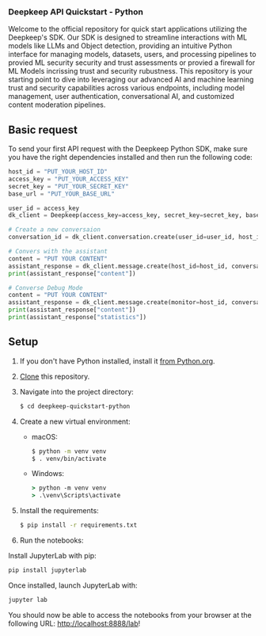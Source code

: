 ### Deepkeep API Quickstart - Python

Welcome to the official repository for quick start applications utilizing the Deepkeep's SDK. Our SDK is designed to streamline interactions with ML models like LLMs and Object detection, providing an intuitive Python interface for managing models, datasets, users, and processing pipelines to provied ML security security and trust assessments or provied a firewall for ML Models incrissing trust and security rubustness.
This repository is your starting point to dive into leveraging our advanced AI and machine learning trust and security capabilities across various endpoints, including model management, user authentication, conversational AI, and customized content moderation pipelines.




## Basic request

To send your first API request with the Deepkeep Python SDK, make sure you have the right dependencies installed and then run the following code:

```python
host_id = "PUT_YOUR_HOST_ID"
access_key = "PUT_YOUR_ACCESS_KEY"
secret_key = "PUT_YOUR_SECRET_KEY"
base_url = "PUT_YOUR_BASE_URL"

user_id = access_key
dk_client = Deepkeep(access_key=access_key, secret_key=secret_key, base_url=base_url)

# Create a new conversaion
conversation_id = dk_client.conversation.create(user_id=user_id, host_id=host_id)["id"]

# Convers with the assistant
content = "PUT YOUR CONTENT"
assistant_response = dk_client.message.create(host_id=host_id, conversation_id=conversation_id, content=content)
print(assistant_response["content"])

# Converse Debug Mode
content = "PUT YOUR CONTENT"
assistant_response = dk_client.message.create(monitor=host_id, conversation_id=conversation_id, content=content, verbose=True)
print(assistant_response["content"])
print(assistant_response["statistics"])

```

## Setup

1. If you don't have Python installed, install it [from Python.org](https://www.python.org/downloads/).

2. [Clone](https://docs.github.com/en/repositories/creating-and-managing-repositories/cloning-a-repository) this repository.

3. Navigate into the project directory:

   ```bash
   $ cd deepkeep-quickstart-python
   ```

4. Create a new virtual environment:

   - macOS:

     ```bash
     $ python -m venv venv
     $ . venv/bin/activate
     ```

   - Windows:
     ```cmd
     > python -m venv venv
     > .\venv\Scripts\activate
     ```

5. Install the requirements:

   ```bash
   $ pip install -r requirements.txt
   ```

6. Run the notebooks:

Install JupyterLab with pip:
```bash
pip install jupyterlab
```

Once installed, launch JupyterLab with:
```bash
jupyter lab
```

You should now be able to access the notebooks from your browser at the following URL: [http://localhost:8888/lab](http://localhost:8888/lab)!